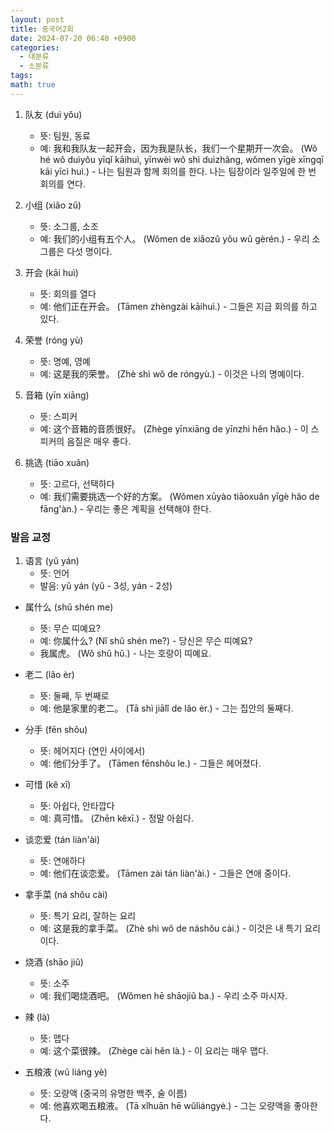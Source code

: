 ```yaml
---
layout: post
title: 중국어2회
date: 2024-07-20 06:40 +0900
categories:
  - 대분류
  - 소분류
tags: 
math: true
---
```

1. 队友 (duì yǒu)
    
    - 뜻: 팀원, 동료
    - 예: 我和我队友一起开会，因为我是队长，我们一个星期开一次会。 (Wǒ hé wǒ duìyǒu yīqǐ kāihuì, yīnwèi wǒ shì duìzhǎng, wǒmen yīgè xīngqī kāi yīcì huì.) - 나는 팀원과 함께 회의를 한다. 나는 팀장이라 일주일에 한 번 회의를 연다.
2. 小组 (xiǎo zǔ)
    
    - 뜻: 소그룹, 소조
    - 예: 我们的小组有五个人。 (Wǒmen de xiǎozǔ yǒu wǔ gèrén.) - 우리 소그룹은 다섯 명이다.
3. 开会 (kāi huì)
    
    - 뜻: 회의를 열다
    - 예: 他们正在开会。 (Tāmen zhèngzài kāihuì.) - 그들은 지금 회의를 하고 있다.
4. 荣誉 (róng yù)
    
    - 뜻: 명예, 영예
    - 예: 这是我的荣誉。 (Zhè shì wǒ de róngyù.) - 이것은 나의 명예이다.
5. 音箱 (yīn xiāng)
    
    - 뜻: 스피커
    - 예: 这个音箱的音质很好。 (Zhège yīnxiāng de yīnzhì hěn hǎo.) - 이 스피커의 음질은 매우 좋다.
6. 挑选 (tiāo xuǎn)
    
    - 뜻: 고르다, 선택하다
    - 예: 我们需要挑选一个好的方案。 (Wǒmen xūyào tiāoxuǎn yīgè hǎo de fāng'àn.) - 우리는 좋은 계획을 선택해야 한다.

### 발음 교정

1. 语言 (yǔ yán)
    - 뜻: 언어
    - 발음: yǔ yán (yǔ - 3성, yán - 2성)


- 属什么 (shǔ shén me)
    
    - 뜻: 무슨 띠예요?
    - 예: 你属什么? (Nǐ shǔ shén me?) - 당신은 무슨 띠예요?
    - 我属虎。 (Wǒ shǔ hǔ.) - 나는 호랑이 띠예요.
- 老二 (lǎo èr)
    
    - 뜻: 둘째, 두 번째로
    - 예: 他是家里的老二。 (Tā shì jiālǐ de lǎo èr.) - 그는 집안의 둘째다.
- 分手 (fēn shǒu)
    
    - 뜻: 헤어지다 (연인 사이에서)
    - 예: 他们分手了。 (Tāmen fēnshǒu le.) - 그들은 헤어졌다.
- 可惜 (kě xī)
    
    - 뜻: 아쉽다, 안타깝다
    - 예: 真可惜。 (Zhēn kěxī.) - 정말 아쉽다.
- 谈恋爱 (tán liàn'ài)
    
    - 뜻: 연애하다
    - 예: 他们在谈恋爱。 (Tāmen zài tán liàn'ài.) - 그들은 연애 중이다.
- 拿手菜 (ná shǒu cài)
    
    - 뜻: 특기 요리, 잘하는 요리
    - 예: 这是我的拿手菜。 (Zhè shì wǒ de náshǒu cài.) - 이것은 내 특기 요리이다.
- 烧酒 (shāo jiǔ)
    
    - 뜻: 소주
    - 예: 我们喝烧酒吧。 (Wǒmen hē shāojiǔ ba.) - 우리 소주 마시자.
- 辣 (là)
    
    - 뜻: 맵다
    - 예: 这个菜很辣。 (Zhège cài hěn là.) - 이 요리는 매우 맵다.
- 五粮液 (wǔ liáng yè)
    
    - 뜻: 오량액 (중국의 유명한 백주, 술 이름)
    - 예: 他喜欢喝五粮液。 (Tā xǐhuān hē wǔliángyè.) - 그는 오량액을 좋아한다.


